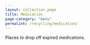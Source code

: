 ```yaml
---
layout: collection_page
title: Medication
page-category: "menu"
permalink: /recycling/medication/
---
```


Places to drop off expired medications.
